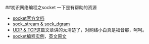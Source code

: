 ##初识网络编程之socket
一下是有帮助的资源
- [socket官方文档](https://docs.python.org/2.7/library/socket.html#)
- [sock_stream & sock_dgram](http://stackoverflow.com/questions/4688855/whats-the-difference-between-streams-and-datagrams-in-network-programming)
- [UDP & TCP](http://www.howtogeek.com/190014/htg-explains-what-is-the-difference-between-tcp-and-udp/)这篇文章讲的太清楚了，对网络小白真是福音那，呵呵。    
- [socket编程实例](http://www.oschina.net/question/12_76126)，[英文原文](http://www.binarytides.com/python-socket-programming-tutorial/)
